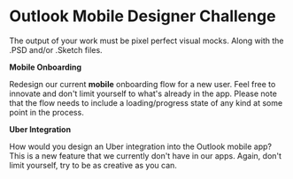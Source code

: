 # Outlook Mobile Designer Challenge

The output of your work must be pixel perfect visual mocks.
Along with the .PSD and/or .Sketch files.

**Mobile Onboarding**

Redesign our current **mobile** onboarding flow for a new user. Feel free to innovate and don't limit yourself to what's already in the app. Please note that the flow needs to include a loading/progress state of any kind at some point in the process.

**Uber Integration**

How would you design an Uber integration into the Outlook mobile app? This is a new feature that we currently don't have in our apps. Again, don't limit yourself, try to be as creative as you can.
